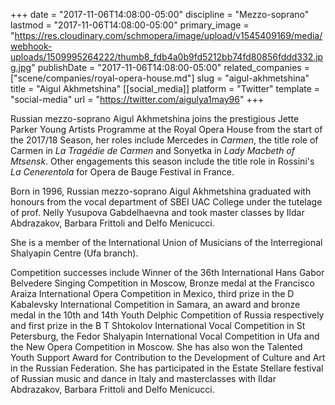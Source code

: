 +++
date = "2017-11-06T14:08:00-05:00"
discipline = "Mezzo-soprano"
lastmod = "2017-11-06T14:08:00-05:00"
primary_image = "https://res.cloudinary.com/schmopera/image/upload/v1545409169/media/webhook-uploads/1509995264222/thumb8_fdb4a0b9fd5212bb74fd80856fddd332.jpg.jpg"
publishDate = "2017-11-06T14:08:00-05:00"
related_companies = ["scene/companies/royal-opera-house.md"]
slug = "aigul-akhmetshina"
title = "Aigul Akhmetshina"
[[social_media]]
platform = "Twitter"
template = "social-media"
url = "https://twitter.com/aigulya1may96"
+++

Russian mezzo-soprano Aigul Akhmetshina joins the prestigious Jette Parker Young Artists Programme at the Royal Opera House from the start of the 2017/18 Season, her roles include Mercedes in *Carmen*, the title role of Carmen in *La Tragédie de Carmen* and Sonyetka in *Lady Macbeth of Mtsensk*. Other engagements this season include the title role in Rossini's *La Cenerentola* for Opera de Bauge Festival in France.
 
Born in 1996, Russian mezzo-soprano Aigul Akhmetshina graduated with honours from the vocal department of SBEI UAC College under the tutelage of prof. Nelly Yusupova Gabdelhaevna and took master classes by Ildar Abdrazakov, Barbara Frittoli and Delfo Menicucci.

She is a member of the International Union of Musicians of the Interregional Shalyapin Centre (Ufa branch).
 
Competition successes include Winner of the 36th International Hans Gabor Belvedere Singing Competition in Moscow, Bronze medal at the Francisco Araiza International Opera Competition in Mexico, third prize in the D Kabalevsky International Competition in Samara, an award and bronze medal in the 10th and 14th Youth Delphic Competition of Russia respectively and first prize in the B T Shtokolov International Vocal Competition in St Petersburg, the Fedor Shalyapin International Vocal Competition in Ufa and the New Opera Competition in Moscow. She has also won the Talented Youth Support Award for Contribution to the Development of Culture and Art in the Russian Federation. She has participated in the Estate Stellare festival of Russian music and dance in Italy and masterclasses with Ildar Abdrazakov, Barbara Frittoli and Delfo Menicucci.
